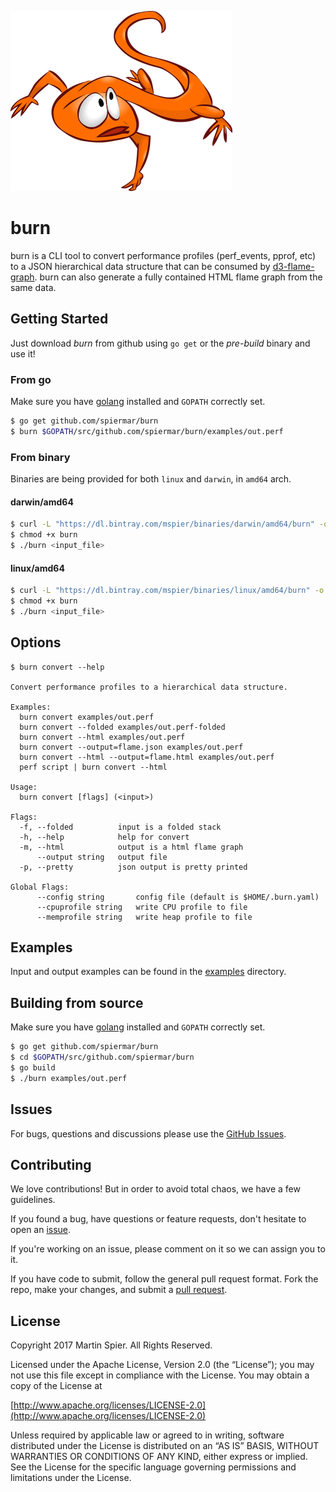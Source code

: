 ![burn](lizard.png)

# burn
burn is a CLI tool to convert performance profiles (perf_events, pprof, etc) to a JSON hierarchical data structure that can be consumed by [d3-flame-graph](https://github.com/spiermar/d3-flame-graph). burn can also generate a fully contained HTML flame graph from the same data.

## Getting Started

Just download _burn_ from github using `go get` or the _pre-build_ binary and use it!

### From go

Make sure you have [golang](https://golang.org/) installed and `GOPATH` correctly set.

```bash
$ go get github.com/spiermar/burn
$ burn $GOPATH/src/github.com/spiermar/burn/examples/out.perf
```

### From binary

Binaries are being provided for both `linux` and `darwin`, in `amd64` arch.

#### darwin/amd64

```bash
$ curl -L "https://dl.bintray.com/mspier/binaries/darwin/amd64/burn" -o burn
$ chmod +x burn
$ ./burn <input_file>
```

#### linux/amd64

```bash
$ curl -L "https://dl.bintray.com/mspier/binaries/linux/amd64/burn" -o burn
$ chmod +x burn
$ ./burn <input_file>
```

## Options

```
$ burn convert --help

Convert performance profiles to a hierarchical data structure.

Examples:
  burn convert examples/out.perf
  burn convert --folded examples/out.perf-folded
  burn convert --html examples/out.perf
  burn convert --output=flame.json examples/out.perf
  burn convert --html --output=flame.html examples/out.perf
  perf script | burn convert --html

Usage:
  burn convert [flags] (<input>)

Flags:
  -f, --folded          input is a folded stack
  -h, --help            help for convert
  -m, --html            output is a html flame graph
      --output string   output file
  -p, --pretty          json output is pretty printed

Global Flags:
      --config string       config file (default is $HOME/.burn.yaml)
      --cpuprofile string   write CPU profile to file
      --memprofile string   write heap profile to file
```

## Examples

Input and output examples can be found in the [examples](/examples) directory.

## Building from source

Make sure you have [golang](https://golang.org/) installed and `GOPATH` correctly set.

```bash
$ go get github.com/spiermar/burn
$ cd $GOPATH/src/github.com/spiermar/burn
$ go build
$ ./burn examples/out.perf
```

## Issues

For bugs, questions and discussions please use the [GitHub Issues](https://github.com/spiermar/burn/issues).

## Contributing

We love contributions! But in order to avoid total chaos, we have a few guidelines.

If you found a bug, have questions or feature requests, don't hesitate to open an [issue](https://github.com/spiermar/burn/issues).

If you're working on an issue, please comment on it so we can assign you to it.

If you have code to submit, follow the general pull request format. Fork the repo, make your changes, and submit a [pull request](https://github.com/spiermar/burn/pulls).

## License

Copyright 2017 Martin Spier. All Rights Reserved.

Licensed under the Apache License, Version 2.0 (the “License”); you may not use this file except in compliance with the License. You may obtain a copy of the License at

[http://www.apache.org/licenses/LICENSE-2.0](http://www.apache.org/licenses/LICENSE-2.0)

Unless required by applicable law or agreed to in writing, software distributed under the License is distributed on an “AS IS” BASIS, WITHOUT WARRANTIES OR CONDITIONS OF ANY KIND, either express or implied. See the License for the specific language governing permissions and limitations under the License.